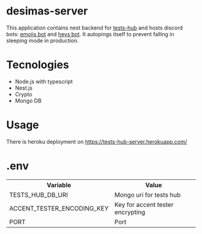 # desimas-server

This application contains nest backend for [tests-hub](https://github.com/DEsimas/tests-hub) and hosts discord bots: [emojis bot](https://github.com/DEsimas/emojis-bot) and [heys bot](https://github.com/DEsimas/heys-bot). It autopings itself to prevent falling in sleeping mode in production.

# Tecnologies

<ul>
    <li>Node.js with typescript</li>
    <li>Nest.js</li>
    <li>Crypto</li>
    <li>Mongo DB</li>
</ul>

# Usage

There is heroku deployment on https://tests-hub-server.herokuapp.com/
# .env

 <table>
  <tr>
    <th>Variable</th>
    <th>Value</th>
  </tr>
  <tr>
    <td>TESTS_HUB_DB_URI</td>
    <td>Mongo uri for tests hub</td>
  </tr>
  <tr>
    <td>ACCENT_TESTER_ENCODING_KEY</td>
    <td>Key for accent tester encrypting</td>
  </tr>
  <tr>
    <td>PORT</td>
    <td>Port</td>
  </tr>
</table> 